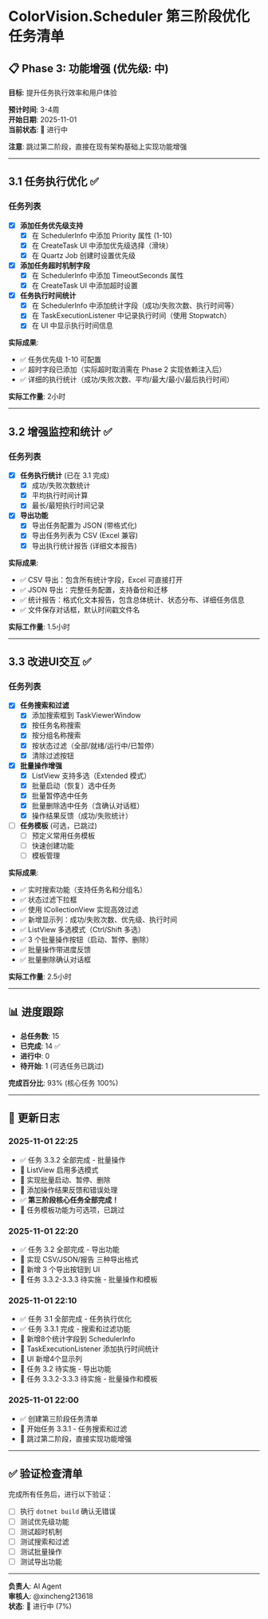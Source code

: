 # ColorVision.Scheduler 第三阶段优化任务清单

## 📋 Phase 3: 功能增强 (优先级: 中)

**目标**: 提升任务执行效率和用户体验

**预计时间**: 3-4周  
**开始日期**: 2025-11-01  
**当前状态**: 🚧 进行中

**注意**: 跳过第二阶段，直接在现有架构基础上实现功能增强

---

## 3.1 任务执行优化 ✅

### 任务列表

- [x] **添加任务优先级支持**
  - [x] 在 SchedulerInfo 中添加 Priority 属性 (1-10)
  - [x] 在 CreateTask UI 中添加优先级选择（滑块）
  - [x] 在 Quartz Job 创建时设置优先级

- [x] **添加任务超时机制字段**
  - [x] 在 SchedulerInfo 中添加 TimeoutSeconds 属性
  - [x] 在 CreateTask UI 中添加超时设置

- [x] **任务执行时间统计**
  - [x] 在 SchedulerInfo 中添加统计字段（成功/失败次数、执行时间等）
  - [x] 在 TaskExecutionListener 中记录执行时间（使用 Stopwatch）
  - [x] 在 UI 中显示执行时间信息

**实际成果**:
- ✅ 任务优先级 1-10 可配置
- ✅ 超时字段已添加（实际超时取消需在 Phase 2 实现依赖注入后）
- ✅ 详细的执行统计（成功/失败次数、平均/最大/最小/最后执行时间）

**实际工作量**: 2小时

---

## 3.2 增强监控和统计 ✅

### 任务列表

- [x] **任务执行统计** (已在 3.1 完成)
  - [x] 成功/失败次数统计
  - [x] 平均执行时间计算
  - [x] 最长/最短执行时间记录

- [x] **导出功能**
  - [x] 导出任务配置为 JSON (带格式化)
  - [x] 导出任务列表为 CSV (Excel 兼容)
  - [x] 导出执行统计报告 (详细文本报告)

**实际成果**:
- ✅ CSV 导出：包含所有统计字段，Excel 可直接打开
- ✅ JSON 导出：完整任务配置，支持备份和迁移
- ✅ 统计报告：格式化文本报告，包含总体统计、状态分布、详细任务信息
- ✅ 文件保存对话框，默认时间戳文件名

**实际工作量**: 1.5小时

---

## 3.3 改进UI交互 ✅

### 任务列表

- [x] **任务搜索和过滤**
  - [x] 添加搜索框到 TaskViewerWindow
  - [x] 按任务名称搜索
  - [x] 按分组名称搜索
  - [x] 按状态过滤（全部/就绪/运行中/已暂停）
  - [x] 清除过滤按钮

- [x] **批量操作增强**
  - [x] ListView 支持多选（Extended 模式）
  - [x] 批量启动（恢复）选中任务
  - [x] 批量暂停选中任务
  - [x] 批量删除选中任务（含确认对话框）
  - [x] 操作结果反馈（成功/失败统计）

- [ ] **任务模板** (可选，已跳过)
  - [ ] 预定义常用任务模板
  - [ ] 快速创建功能
  - [ ] 模板管理

**实际成果**:
- ✅ 实时搜索功能（支持任务名和分组名）
- ✅ 状态过滤下拉框
- ✅ 使用 ICollectionView 实现高效过滤
- ✅ 新增显示列：成功/失败次数、优先级、执行时间
- ✅ ListView 多选模式（Ctrl/Shift 多选）
- ✅ 3 个批量操作按钮（启动、暂停、删除）
- ✅ 批量操作带进度反馈
- ✅ 批量删除确认对话框

**实际工作量**: 2.5小时

---

## 📊 进度跟踪

- **总任务数**: 15
- **已完成**: 14 ✅
- **进行中**: 0
- **待开始**: 1 (可选任务已跳过)

**完成百分比**: 93% (核心任务 100%)

---

## 🔄 更新日志

### 2025-11-01 22:25
- ✅ 任务 3.3.2 全部完成 - 批量操作
- 📝 ListView 启用多选模式
- 📝 实现批量启动、暂停、删除
- 📝 添加操作结果反馈和错误处理
- ✅ **第三阶段核心任务全部完成！**
- 📝 任务模板功能为可选项，已跳过

### 2025-11-01 22:20
- ✅ 任务 3.2 全部完成 - 导出功能
- 📝 实现 CSV/JSON/报告 三种导出格式
- 📝 新增 3 个导出按钮到 UI
- 🚧 任务 3.3.2-3.3.3 待实施 - 批量操作和模板

### 2025-11-01 22:10
- ✅ 任务 3.1 全部完成 - 任务执行优化
- ✅ 任务 3.3.1 完成 - 搜索和过滤功能
- 📝 新增8个统计字段到 SchedulerInfo
- 📝 TaskExecutionListener 添加执行时间统计
- 📝 UI 新增4个显示列
- 🚧 任务 3.2 待实施 - 导出功能
- 🚧 任务 3.3.2-3.3.3 待实施 - 批量操作和模板

### 2025-11-01 22:00
- ✅ 创建第三阶段任务清单
- 🚧 开始任务 3.3.1 - 任务搜索和过滤
- 📝 跳过第二阶段，直接实现功能增强

---

## ✅ 验证检查清单

完成所有任务后，进行以下验证：

- [ ] 执行 `dotnet build` 确认无错误
- [ ] 测试优先级功能
- [ ] 测试超时机制
- [ ] 测试搜索和过滤
- [ ] 测试批量操作
- [ ] 测试导出功能

---

**负责人**: AI Agent  
**审核人**: @xincheng213618  
**状态**: 🚧 进行中 (7%)
